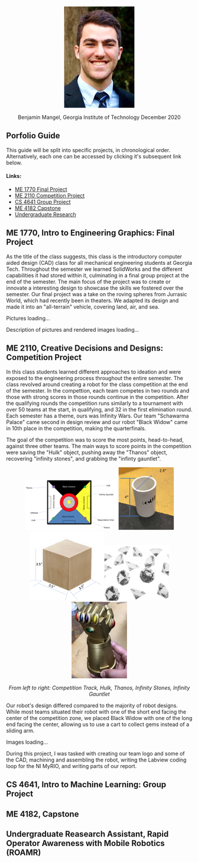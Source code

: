 <p align="center">
  <img src="Pro pic.png" />
</p>

<p align="center">
  Benjamin Mangel, Georgia Institute of Technology December 2020
</p>

## Porfolio Guide
This guide will be split into specific projects, in chronological order. Alternatively, each one can be accessed by clicking it's subsequent link below.

#### Links:
- [ME 1770 Final Project](#1770)
- [ME 2110 Competition Project](#2110)
- [CS 4641 Group Project](#4641)
- [ME 4182 Capstone](#4182)
- [Undergraduate Research](#undrgrd)

## <a name="1770"></a>ME 1770, Intro to Engineering Graphics: Final Project
As the title of the class suggests, this class is the introductory computer aided design (CAD) class for all mechanical engineering students at Georgia Tech. Throughout the semester we learned SolidWorks and the different capabilities it had stored within it, culminating in a final group project at the end of the semester. The main focus of the project was to create or innovate a interesting design to showcase the skills we fostered over the semester. Our final project was a take on the roving spheres from Jurrasic World, which had recently been in theaters. We adapted its design and made it into an "all-terrain" vehicle, covering land, air, and sea. 

Pictures loading...

Description of pictures and rendered images loading...

## <a name="2110"></a>ME 2110, Creative Decisions and Designs: Competition Project
In this class students learned different approaches to ideation and were exposed to the engineering process throughout the entire semester. The class revolved around creating a robot for the class competition at the end of the semester. In the compettion, each team competes in two rounds and those with strong scores in those rounds continue in the competition. After the qualifying rounds the competition runs similarly to a tournament with over 50 teams at the start, in qualifying, and 32 in the first elimination round. Each semester has a theme, ours was Infinity Wars. Our team "Schawarma Palace" came second in design review and our robot "Black Widow" came in 10th place in the competition, making the quarterfinals.

The goal of the competition was to score the most points, head-to-head, against three other teams. The main ways to score points in the competition were saving the "Hulk" object, pushing away the "Thanos" object, recovering "infinity stones", and grabbing the "infinty gauntlet".

<p align="center">
  <img src="Track.png" width=250 />
  <img src="Hulk.png" width=150 />
  <img src="Thanos.png" width=200 />
  <img src="gems.png" width=175>
  <img src="infinity gauntlet.png" width=150 />
</p>

<p align="center">
  <i>From left to right: Competition Track, Hulk, Thanos, Infinity Stones, Infinity Gauntlet</i>
</p>

Our robot's design differed compared to the majority of robot designs. While most teams situated their robot with one of the short end facing the center of the competition zone, we placed Black Widow with one of the long end facing the center, allowing us to use a cart to collect gems instead of a sliding arm.

Images loading...

During this project, I was tasked with creating our team logo and some of the CAD, machining and assembling the robot, writing the Labview coding loop for the NI MyRIO, and writing parts of our report.

## <a name="4641"></a>CS 4641, Intro to Machine Learning: Group Project


## <a name="4182"></a>ME 4182, Capstone


## <a name="undrgrd"></a>Undergraduate Reasearch Assistant, Rapid Operator Awareness with Mobile Robotics (ROAMR)
